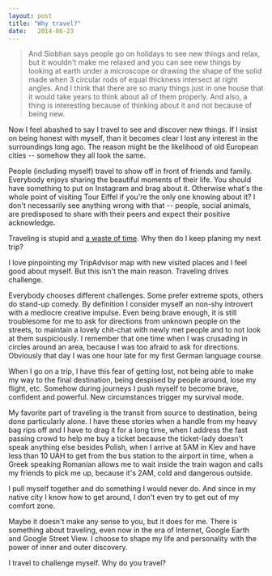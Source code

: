 ```yaml
---
layout: post
title: "Why travel?"
date:   2014-06-23
---
```


> And Siobhan says people go on holidays to see new things and relax, but it wouldn't make 
> me relaxed and you can see new things by looking at earth under a microscope or drawing the 
> shape of the solid made when 3 circular rods of equal thickness intersect at right angles. And I 
> think that there are so many things just in one house that it would take years to think about all of 
> them properly. And also, a thing is interesting because of thinking about it and not because of 
> being new.

Now I feel abashed to say I travel to see and discover new things. If I insist on being honest with myself, than it becomes clear I lost any interest in the surroundings long ago. The reason might be the likelihood of old European cities -- somehow they all look the same.

People (including myself) travel to show off in front of friends and family. Everybody enjoys sharing the beautiful moments of their life. You should have something to put on Instagram and brag about it. Otherwise what's the whole point of visiting Tour Eiffel if you're the only one knowing about it? I don't necessarily see anything wrong with that -- people, social animals, are predisposed to share with their peers and expect their positive acknowledge.

Traveling is stupid and [a waste of time](http://blog.penelopetrunk.com/2009/08/17/4-reasons-travel-for-fun-is-a-waste-of-time/). Why then do I keep planing my next trip?

I love pinpointing my TripAdvisor map with new visited places and I feel good about myself. But this isn't the main reason. Traveling drives challenge. 

Everybody chooses different challenges. Some prefer extreme spots, others do stand-up comedy. By definition I consider myself an non-shy introvert with a mediocre creative impulse. Even being brave enough, it is still troublesome for me to ask for directions from unknown people on the streets, to maintain a lovely chit-chat with newly met people and to not look at them suspiciously. I remember that one time when I was crusading in circles around an area, because I was too afraid to ask for directions. Obviously that day I was one hour late for my first German language course.

When I go on a trip, I have this fear of getting lost, not being able to make my way to the final destination, being despised by people around, lose my flight, etc. Somehow during journeys I push myself to become brave, confident and powerful. New circumstances trigger my survival mode. 

My favorite part of traveling is the transit from source to destination, being done particularly alone. I have these stories when a handle from my heavy bag rips off and I have to drag it for a long time, when I address the fast passing crowd to help me buy a ticket because the ticket-lady doesn't speak anything else besides Polish, when I arrive at 5AM in Kiev and have less than 10 UAH to get from the bus station to the airport in time, when a Greek speaking Romanian allows me to wait inside the train wagon and calls my friends to pick me up, because it's 2AM, cold and dangerous outside.

I pull myself together and do something I would never do. And since in my native city I know how to get around, I don't even try to get out of my comfort zone.

Maybe it doesn't make any sense to you, but it does for me. There is something about traveling, even now in the era of Internet, Google Earth and Google Street View. I choose to shape my life and personality with the power of inner and outer discovery.

I travel to challenge myself. Why do you travel?
